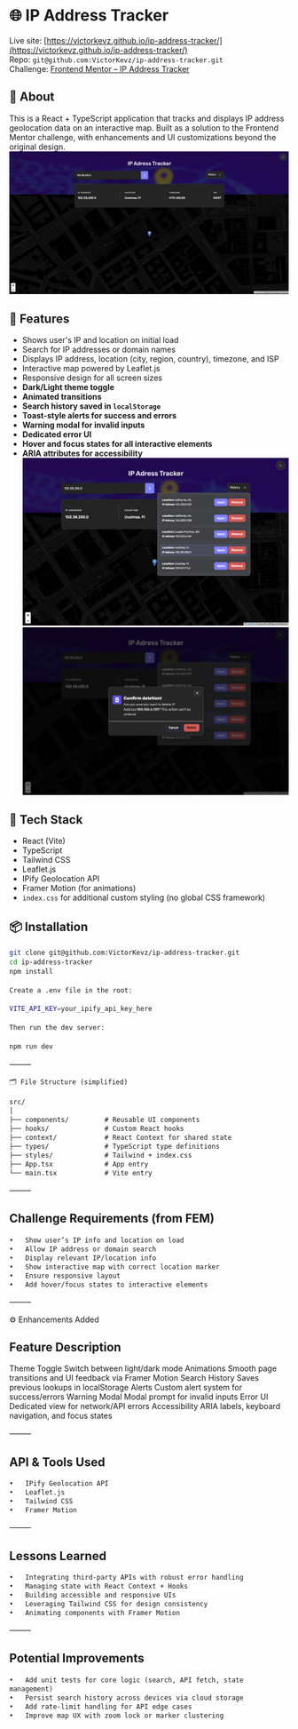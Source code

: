 # 🌐 IP Address Tracker

Live site: [https://victorkevz.github.io/ip-address-tracker/](https://victorkevz.github.io/ip-address-tracker/)  
Repo: `git@github.com:VictorKevz/ip-address-tracker.git`  
Challenge: [Frontend Mentor – IP Address Tracker](https://www.frontendmentor.io/challenges/ip-address-tracker-I8-0yYAH0)


## 📖 About

This is a React + TypeScript application that tracks and displays IP address geolocation data on an interactive map. Built as a solution to the Frontend Mentor challenge, with enhancements and UI customizations beyond the original design.
![default-dark](public/screenshots/default-dark.png)

## 🧠 Features

- Shows user's IP and location on initial load
- Search for IP addresses or domain names
- Displays IP address, location (city, region, country), timezone, and ISP
- Interactive map powered by Leaflet.js
- Responsive design for all screen sizes
- **Dark/Light theme toggle**
- **Animated transitions**
- **Search history saved in `localStorage`**
- **Toast-style alerts for success and errors**
- **Warning modal for invalid inputs**
- **Dedicated error UI**
- **Hover and focus states for all interactive elements**
- **ARIA attributes for accessibility**
![alt text](public/screenshots/dropdown.png) ![alt text](public/screenshots/modal.png)

## 🧪 Tech Stack

- React (Vite)
- TypeScript
- Tailwind CSS
- Leaflet.js
- IPify Geolocation API
- Framer Motion (for animations)
- `index.css` for additional custom styling (no global CSS framework)


## 📦 Installation

```bash
git clone git@github.com:VictorKevz/ip-address-tracker.git
cd ip-address-tracker
npm install

Create a .env file in the root:

VITE_API_KEY=your_ipify_api_key_here

Then run the dev server:

npm run dev

```

⸻
```
🗂️ File Structure (simplified)

src/
│
├── components/         # Reusable UI components
├── hooks/              # Custom React hooks
├── context/            # React Context for shared state
├── types/              # TypeScript type definitions
├── styles/             # Tailwind + index.css
├── App.tsx             # App entry
└── main.tsx            # Vite entry
```


⸻

## Challenge Requirements (from FEM)
	•	Show user’s IP info and location on load
	•	Allow IP address or domain search
	•	Display relevant IP/location info
	•	Show interactive map with correct location marker
	•	Ensure responsive layout
	•	Add hover/focus states to interactive elements

⸻

⚙️ Enhancements Added

## Feature	Description
Theme Toggle	Switch between light/dark mode
Animations	Smooth page transitions and UI feedback via Framer Motion
Search History	Saves previous lookups in localStorage
Alerts	Custom alert system for success/errors
Warning Modal	Modal prompt for invalid inputs
Error UI	Dedicated view for network/API errors
Accessibility	ARIA labels, keyboard navigation, and focus states



⸻

## API & Tools Used
	•	IPify Geolocation API
	•	Leaflet.js
	•	Tailwind CSS
	•	Framer Motion

⸻

## Lessons Learned
	•	Integrating third-party APIs with robust error handling
	•	Managing state with React Context + Hooks
	•	Building accessible and responsive UIs
	•	Leveraging Tailwind CSS for design consistency
	•	Animating components with Framer Motion

⸻

## Potential Improvements
	•	Add unit tests for core logic (search, API fetch, state management)
	•	Persist search history across devices via cloud storage
	•	Add rate-limit handling for API edge cases
	•	Improve map UX with zoom lock or marker clustering



